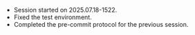 - Session started on 2025.07.18-1522.
- Fixed the test environment.
- Completed the pre-commit protocol for the previous session.
